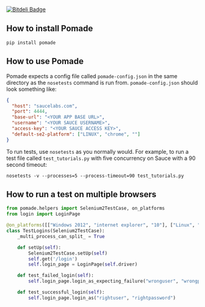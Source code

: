 [![Bitdeli Badge](https://d2weczhvl823v0.cloudfront.net/saucelabs/pomade/trend.png)](https://bitdeli.com/free "Bitdeli Badge")

How to install Pomade
---------------------

`pip install pomade`


How to use Pomade
-----------------

Pomade expects a config file called `pomade-config.json` in the same directory as the `nosetests` command is run from. `pomade-config.json` should look something like:

```json
{
  "host": "saucelabs.com",
  "port": 4444,
  "base-url": "<YOUR APP BASE URL>",
  "username": "<YOUR SAUCE USERNAME>",
  "access-key": "<YOUR SAUCE ACCESS KEY>",
  "default-se2-platform": ["LINUX", "chrome", ""]
}
```

To run tests, use `nosetests` as you normally would. For example, to run a test file called `test_tutorials.py` with five concurrency on Sauce with a 90 second timeout:

`nosetests -v --processes=5 --process-timeout=90 test_tutorials.py`





How to run a test on multiple browsers
--------------------------------------

```python
from pomade.helpers import Selenium2TestCase, on_platforms
from login import LoginPage

@on_platforms([["Windows 2012", "internet explorer", "10"], ["Linux", "Chrome", ""]])
class TestLogins(Selenium2TestCase):
    _multi_process_can_split_ = True

    def setUp(self):
        Selenium2TestCase.setUp(self)
        self.get('/login')
        self.login_page = LoginPage(self.driver)

    def test_failed_login(self):
        self.login_page.login_as_expecting_failure("wronguser", "wrongpassword")

    def test_successful_login(self):
        self.login_page.login_as("rightuser", "rightpassword")
```
